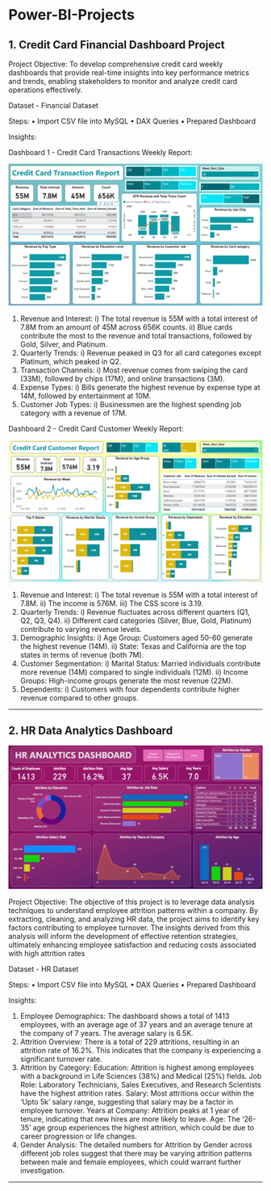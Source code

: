 # Power-BI-Projects

## 1. Credit Card Financial Dashboard Project

Project Objective: To develop comprehensive credit card weekly dashboards that provide real-time insights into key performance metrics and trends, enabling stakeholders to monitor and analyze credit card operations effectively.

Dataset - Financial Dataset

Steps:
• Import CSV file into MySQL
• DAX Queries
• Prepared Dashboard

Insights:

Dashboard 1 - Credit Card Transactions Weekly Report:

![img](https://github.com/nadeem-ahmed-git/Power-BI-Projects/blob/main/Credit%20Card%20Financial%20Dashboard/Credit%20Card%20Transaction%20Report.png)

1)	Revenue and Interest:
i)	The total revenue is 55M with a total interest of 7.8M from an amount of 45M across 656K counts.
ii)	Blue cards contribute the most to the revenue and total transactions, followed by Gold, Silver, and Platinum.
2)	Quarterly Trends:
i)	Revenue peaked in Q3 for all card categories except Platinum, which peaked in Q2.
3)	Transaction Channels:
i)	Most revenue comes from swiping the card (33M), followed by chips (17M), and online transactions (3M).
4)	Expense Types:
i)	Bills generate the highest revenue by expense type at 14M, followed by entertainment at 10M.
5)	Customer Job Types:
i)	Businessmen are the highest spending job category with a revenue of 17M.

Dashboard 2 -  Credit Card Customer Weekly Report:

![img](https://github.com/nadeem-ahmed-git/Power-BI-Projects/blob/main/Credit%20Card%20Financial%20Dashboard/Credit%20Card%20Customer%20Report.png)

1)	Revenue and Interest:
i)	The total revenue is 55M with a total interest of 7.8M.
ii)	The income is 576M.
iii)	The CSS score is 3.19.
2)	Quarterly Trends:
i)	Revenue fluctuates across different quarters (Q1, Q2, Q3, Q4).
ii)	Different card categories (Silver, Blue, Gold, Platinum) contribute to varying revenue levels.
3)	Demographic Insights:
i)	Age Group: Customers aged 50-60 generate the highest revenue (14M).
ii)	State: Texas and California are the top states in terms of revenue (both 7M).
4)	Customer Segmentation:
i)	Marital Status: Married individuals contribute more revenue (14M) compared to single individuals (12M).
ii)	Income Groups: High-income groups generate the most revenue (22M).
5)	Dependents:
i)	Customers with four dependents contribute higher revenue compared to other groups.

-------------------------------------------------------------------------------------------------------------------------------------------------------------------------------------------------------------------------------------------------

## 2. HR Data Analytics Dashboard

![img](https://github.com/nadeem-ahmed-git/Power-BI-Projects/blob/main/HR%20Analytics%20Dashboard/HR%20Analytics%20Dashboard.png)

Project Objective: The objective of this project is to leverage data analysis techniques to understand employee attrition patterns within a company. By extracting, cleaning, and analyzing HR data, the project aims to identify key factors contributing to employee turnover. The insights derived from this analysis will inform the development of effective retention strategies, ultimately enhancing employee satisfaction and reducing costs associated with high attrition rates

Dataset - HR Dataset

Steps:
• Import CSV file into MySQL
• DAX Queries
• Prepared Dashboard

Insights:

1. Employee Demographics: The dashboard shows a total of 1413 employees, with an average age of 37 years and an average tenure at the company of 7 years. The average salary is 6.5K.
2. Attrition Overview: There is a total of 229 attritions, resulting in an attrition rate of 16.2%. This indicates that the company is experiencing a significant turnover rate.
3. Attrition by Category:
  Education: Attrition is highest among employees with a background in Life Sciences (38%) and Medical (25%) fields.
  Job Role: Laboratory Technicians, Sales Executives, and Research Scientists have the highest attrition rates.
  Salary: Most attritions occur within the ‘Upto 5k’ salary range, suggesting that salary may be a factor in employee turnover.
  Years at Company: Attrition peaks at 1 year of tenure, indicating that new hires are more likely to leave.
  Age: The ‘26-35’ age group experiences the highest attrition, which could be due to career progression or life changes.
4. Gender Analysis: The detailed numbers for Attrition by Gender across different job roles suggest that there may be varying attrition patterns between male and female employees, which could warrant further investigation.

--------------------------------------------------------------------------------------------------------------------------------------------------------------------------------------------------------------------------------------------------

